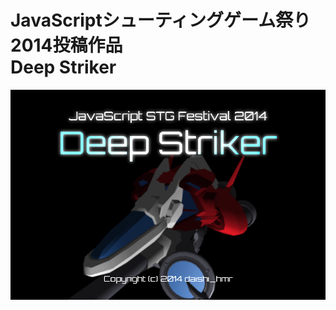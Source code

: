 # JavaScriptシューティングゲーム祭り2014投稿作品<br>Deep Striker

<img src="https://raw.githubusercontent.com/daishihmr/jsstg-cannon/master/title.png">
